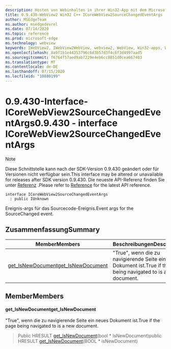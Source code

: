 ```yaml
---
description: Hosten von Webinhalten in ihrer Win32-App mit dem Microsoft Edge WebView2-Steuerelement
title: 0.9.430-WebView2 Win32 C++ ICoreWebView2SourceChangedEventArgs
author: MSEdgeTeam
ms.author: msedgedevrel
ms.date: 07/14/2020
ms.topic: reference
ms.prod: microsoft-edge
ms.technology: webview
keywords: IWebView2, IWebView2WebView, webview2, WebView, Win32-apps, Win32, Edge, ICoreWebView2, ICoreWebView2Host, Browser-Steuerelement, Edge-HTML
ms.openlocfilehash: 8a9f1b1e44353796c6d3b57d3f4c6f3d4997aad5
ms.sourcegitcommit: f6764f57aed9ab7229e4eb6cc8851d0cea667403
ms.translationtype: MT
ms.contentlocale: de-DE
ms.lasthandoff: 07/15/2020
ms.locfileid: "10880199"
---
```

# <span data-ttu-id="745bc-104">0.9.430-Interface-ICoreWebView2SourceChangedEventArgs</span><span class="sxs-lookup"><span data-stu-id="745bc-104">0.9.430 - interface ICoreWebView2SourceChangedEventArgs</span></span> 

> [!NOTE]
> <span data-ttu-id="745bc-105">Diese Schnittstelle kann nach der SDK-Version 0.9.430 geändert oder für Versionen nicht verfügbar sein.</span><span class="sxs-lookup"><span data-stu-id="745bc-105">This interface may be altered or unavailable for releases after SDK version 0.9.430.</span></span> <span data-ttu-id="745bc-106">Die neueste API-Referenz finden Sie unter [Referenz](../../../webview2-api-reference.md) .</span><span class="sxs-lookup"><span data-stu-id="745bc-106">Please refer to [Reference](../../../webview2-api-reference.md) for the latest API reference.</span></span>

```
interface ICoreWebView2SourceChangedEventArgs
  : public IUnknown
```

<span data-ttu-id="745bc-107">Ereignis-args für das Sourcecode-Ereignis.</span><span class="sxs-lookup"><span data-stu-id="745bc-107">Event args for the SourceChanged event.</span></span>

## <span data-ttu-id="745bc-108">Zusammenfassung</span><span class="sxs-lookup"><span data-stu-id="745bc-108">Summary</span></span>

 <span data-ttu-id="745bc-109">Member</span><span class="sxs-lookup"><span data-stu-id="745bc-109">Members</span></span>                        | <span data-ttu-id="745bc-110">Beschreibungen</span><span class="sxs-lookup"><span data-stu-id="745bc-110">Descriptions</span></span>
--------------------------------|---------------------------------------------
[<span data-ttu-id="745bc-111">get_IsNewDocument</span><span class="sxs-lookup"><span data-stu-id="745bc-111">get_IsNewDocument</span></span>](#get_isnewdocument) | <span data-ttu-id="745bc-112">"True", wenn die zu navigierende Seite ein neues Dokument ist.</span><span class="sxs-lookup"><span data-stu-id="745bc-112">True if the page being navigated to is a new document.</span></span>

## <span data-ttu-id="745bc-113">Member</span><span class="sxs-lookup"><span data-stu-id="745bc-113">Members</span></span>

#### <span data-ttu-id="745bc-114">get_IsNewDocument</span><span class="sxs-lookup"><span data-stu-id="745bc-114">get_IsNewDocument</span></span> 

<span data-ttu-id="745bc-115">"True", wenn die zu navigierende Seite ein neues Dokument ist.</span><span class="sxs-lookup"><span data-stu-id="745bc-115">True if the page being navigated to is a new document.</span></span>

> <span data-ttu-id="745bc-116">Public HRESULT [get_IsNewDocument](#get_isnewdocument)(bool \* IsNewDocument)</span><span class="sxs-lookup"><span data-stu-id="745bc-116">public HRESULT [get_IsNewDocument](#get_isnewdocument)(BOOL \* isNewDocument)</span></span>

